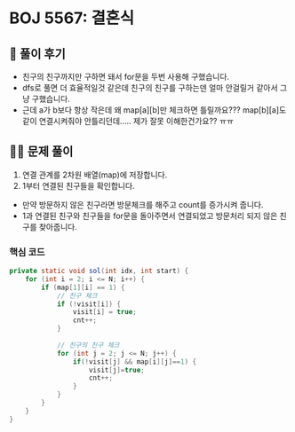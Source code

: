 # BOJ 5567: 결혼식

## 🌈 풀이 후기

- 친구의 친구까지만 구하면 돼서 for문을 두번 사용해 구했습니다.
- dfs로 풀면 더 효율적일것 같은데 친구의 친구를 구하는덴 얼마 안걸릴거 같아서 그냥 구했습니다.
- 근데 a가 b보다 항상 작은데 왜 map[a][b]만 체크하면 틀릴까요??? map[b][a]도 같이 연결시켜줘야 안틀리던데..... 제가 잘못 이해한건가요?? ㅠㅠ

## 👩‍🏫 문제 풀이

1. 연결 관계를 2차원 배열(map)에 저장합니다.
2. 1부터 연결된 친구들을 확인합니다.
- 만약 방문하지 않은 친구라면 방문체크를 해주고 count를 증가시켜 줍니다.
- 1과 연결된 친구와 친구들을 for문을 돌아주면서 연결되었고 방문처리 되지 않은 친구를 찾아줍니다. 

### 핵심 코드

```java
private static void sol(int idx, int start) {
	for (int i = 2; i <= N; i++) {
		if (map[1][i] == 1) {
			// 친구 체크
			if (!visit[i]) {
				visit[i] = true;
				cnt++;
			}
			
			// 친구의 친구 체크
			for (int j = 2; j <= N; j++) {
				if(!visit[j] && map[i][j]==1) {
					visit[j]=true;
					cnt++;
				}
			}
		}
	}
}
```

